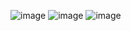 
![image](https://github.com/user-attachments/assets/b9b101af-da5e-4704-9650-ae9dea23e103)
![image](https://github.com/user-attachments/assets/754ec7ff-10ae-4e98-9947-8792745860ac)
![image](https://github.com/user-attachments/assets/937447e8-c0b2-4a13-b68d-476328f6e67c)
